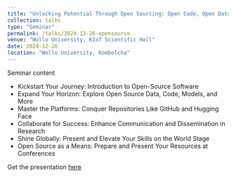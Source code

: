 ```yaml
---
title: "Unlocking Potential Through Open Sourcing: Open Code, Open Data, and Open Opportunity"
collection: talks
type: "Seminar"
permalink: /talks/2024-12-26-opensource
venue: "Wollo University, KIoT Scientific Hall"
date: 2024-12-26
location: "Wollo University, Kombolcha"
---
```


Seminar content

 * Kickstart Your Journey: Introduction to Open-Source Software
 * Expand Your Horizon: Explore Open Source Data, Code, Models, and More
 * Master the Platforms: Conquer Repositories Like GitHub and Hugging Face
 * Collaborate for Success: Enhance Communication and Dissemination in Research
 * Shine Globally: Present and Elevate Your Skills on the World Stage
 * Open Source as a Means: Prepare and Present Your Resources at Conferences

Get the presentation [here](/files/2024-12-26-opensource.pdf)
